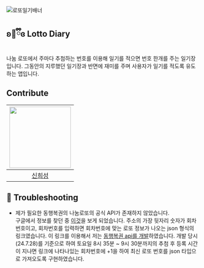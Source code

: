 ![로또일기배너](https://github.com/user-attachments/assets/20ded711-6844-4399-b69d-39697d3bc48d)


## ʚ🧸ྀིɞ Lotto Diary
나눔 로또에서 주마다 추첨하는 번호를 이용해 일기를 적으면 번호 한개를 주는 일기장입니다. 그동안의 지루했던 일기장과 반면에 재미를 주며 사용자가 일기를 적도록 유도하는 앱입니다.

## Contribute
|<img src="https://avatars.githubusercontent.com/u/128358820?v=4" width="160">|
|:-:|
|[신희성](https://github.com/huise0ng)|

## 🚵 Troubleshooting
- 제가 필요한 동행복권의 나눔로또의 공식 API가 존재하지 않았습니다. <br>
구글에서 정보를 찾던 중 [이것](https://www.dhlottery.co.kr/common.do?method=getLottoNumber&drwNo=1)을 보게 되었습니다. 주소의 가장 뒷자리 숫자가 회차 번호이고, 회차번호를 입력하면 회차번호에 맞는 로또 정보가 나오는 json 형식의 링크였습니다. 이 링크를 이용해서 저는 [동행복권 api를 개발](https://github.com/Lotto-Diary/Lotto_Diary_Backend/blob/main/main.py)하였습니다. 개발 당시 (24.7.28)를 기준으로 하여 토요일 8시 35분 ~ 9시 30분까지의 추첨 후 등록 시간이 지나면 링크에 나타나있는 회차번호에 +1을 하여 최신 로또 번호를 json 타입으로 가져오도록 구현하였습니다. 
